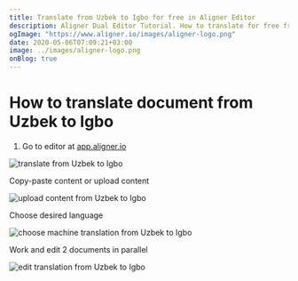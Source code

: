 ```yaml
---
title: Translate from Uzbek to Igbo for free in Aligner Editor
description: Aligner Dual Editor Tutorial. How to translate for free from Uzbek to Igbo. Aligner is multilingual document management platform. 
ogImage: "https://www.aligner.io/images/aligner-logo.png"
date: 2020-05-06T07:09:21+03:00
image: ../images/aligner-logo.png
onBlog: true
---
```


# How to translate document from Uzbek to Igbo

1. Go to editor at [app.aligner.io](https://app.aligner.io "Aligner App web page")

![translate from Uzbek to Igbo](../aligner-blank-editor.png "translate from Uzbek to Igbo")

Copy-paste content or upload content

![upload content from Uzbek to Igbo](../aligner-uploaded-document.png "upload content from Uzbek to Igbo")

Choose desired language

![choose machine translation from Uzbek to Igbo](../aligner-language-dropdown.png "choose machine translation from Uzbek to Igbo")

Work and edit 2 documents in parallel

![edit translation from Uzbek to Igbo](../aligner-double-sitded-editor.png "edit translation from Uzbek to Igbo")

